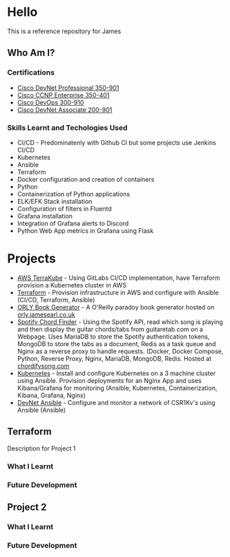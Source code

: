 # Hello

This is a reference repository for James

## Who Am I?

### Certifications

* [Cisco DevNet Professional 350-901](https://www.cisco.com/c/en/us/training-events/training-certifications/training/training-services/courses/developing-applications-using-cisco-core-platforms-and-apis-devcor.html)
* [Cisco CCNP Enterprise 350-401](https://www.cisco.com/c/en/us/training-events/training-certifications/certifications/professional/ccnp-enterprise.html)
* [Cisco DevOps 300-910](https://www.cisco.com/c/en/us/training-events/training-certifications/training/training-services/courses/implementing-devops-solutions-and-practices-using-cisco-platforms-devops.html)
* [Cisco DevNet Associate 200-901](https://www.cisco.com/c/en/us/training-events/training-certifications/certifications/devnet/cisco-certified-devnet-associate.html)


### Skills Learnt and Techologies Used
* CI/CD - Predominatenly with Github CI but some projects use Jenkins CI/CD
* Kubernetes
* Ansible
* Terraform
* Docker configuration and creation of containers
* Python
* Containerization of Python applications
* ELK/EFK Stack installation
* Configuration of filters in Fluentd
* Grafana installation
* Integration of Grafana alerts to Discord
* Python Web App metrics in Grafana using Flask

# Projects

* [AWS TerraKube](https://gitlab.com/jamesearl341/aws_terrakube) - Using GitLabs CI/CD implementation, have Terraform provision a Kubernetes cluster in AWS 
* [Terraform](https://gitlab.com/jamesearl341/terraform) - Provision infrastructure in AWS and configure with Ansible (CI/CD, Terraform, Ansible)
* [ORLY Book Generator](https://gitlab.com/jamesearl341/orly-book) - A O'Reilly paradoy book generator hosted on [orly.jamesearl.co.uk](https://orly.jamesearl.co.uk)
* [Spotify Chord Finder](https://chordifysong.com/) - Using the Spotify API, read which song is playing and then display the guitar chords/tabs from guitaretab.com on a Webpage. Uses MariaDB to store the Spotify authentication tokens, MongoDB to store the tabs as a document, Redis as a task queue and Nginx as a reverse proxy to handle requests. (Docker, Docker Compose, Python, Reverse Proxy, Nginx, MariaDB, MongoDB, Redis. Hosted at [chordifysong.com](https://chordifysong.com/)
* [Kubernetes](https://github.com/insidus341/kubernetes) - Install and configure Kubernetes on a 3 machine cluster using Ansible. Provision deployments for an Nginx App and uses Kibana/Grafana for monitoring (Ansible, Kubernetes, Containerization, Kibana, Grafana, Nginx)
* [DevNet Ansible](https://github.com/insidus341/devnet-ansible) - Configure and monitor a network of CSR1Kv's using Ansible (Ansible)

## Terraform

Description for Project 1

### What I Learnt

### Future Development

## Project 2

### What I Learnt

### Future Development
